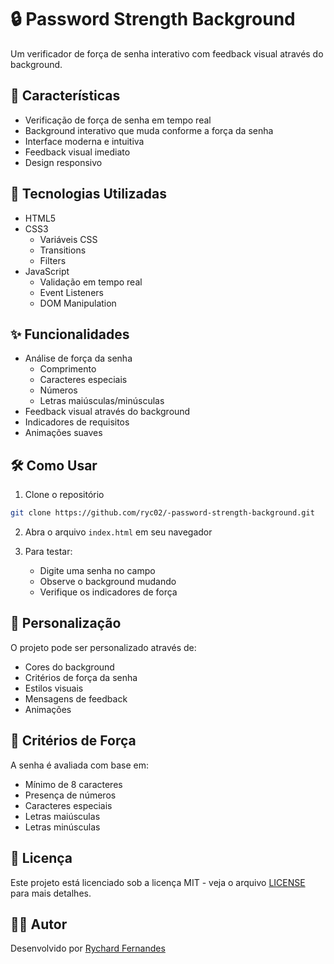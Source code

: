 # 🔒 Password Strength Background

Um verificador de força de senha interativo com feedback visual através do background.

## 🎯 Características

- Verificação de força de senha em tempo real
- Background interativo que muda conforme a força da senha
- Interface moderna e intuitiva
- Feedback visual imediato
- Design responsivo

## 🚀 Tecnologias Utilizadas

- HTML5
- CSS3
  - Variáveis CSS
  - Transitions
  - Filters
- JavaScript
  - Validação em tempo real
  - Event Listeners
  - DOM Manipulation

## ✨ Funcionalidades

- Análise de força da senha
  - Comprimento
  - Caracteres especiais
  - Números
  - Letras maiúsculas/minúsculas
- Feedback visual através do background
- Indicadores de requisitos
- Animações suaves

## 🛠️ Como Usar

1. Clone o repositório
```bash
git clone https://github.com/ryc02/-password-strength-background.git
```

2. Abra o arquivo `index.html` em seu navegador

3. Para testar:
   - Digite uma senha no campo
   - Observe o background mudando
   - Verifique os indicadores de força

## 🎨 Personalização

O projeto pode ser personalizado através de:
- Cores do background
- Critérios de força da senha
- Estilos visuais
- Mensagens de feedback
- Animações

## 🔐 Critérios de Força

A senha é avaliada com base em:
- Mínimo de 8 caracteres
- Presença de números
- Caracteres especiais
- Letras maiúsculas
- Letras minúsculas

## 📝 Licença

Este projeto está licenciado sob a licença MIT - veja o arquivo [LICENSE](LICENSE) para mais detalhes.

## 👨‍💻 Autor

Desenvolvido por [Rychard Fernandes](https://github.com/ryc02) 